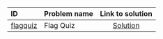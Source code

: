 | ID | Problem name | Link to solution |
|:---|:---|:---:|
| [flagquiz](https://open.kattis.com/problems/flagquiz) | Flag Quiz | [Solution](https://github.com/versenyi98/kattis-solutions/tree/main/solutions/flagquiz)|
